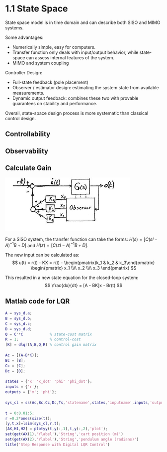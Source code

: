 # 1.1 State Space


State space model is in time domain and can describe both SISO and MIMO systems.

Some advantages:

- Numerically simple, easy for computers.
- Transfer function only deals with input/output behavior, while state-space can assess internal features of the system.
- MIMO and system coupling

Controller Design:

- Full-state feedback (pole placement)
- Observer / estimator design: estimating the system state from available measurements.
- Dynamic output feedback: combines these two with provable guarantees on stability and performance.

Overall, state-space design process is more systematic than classical control design.


## Controllability



## Observability



## Calculate Gain
![](assets/markdown-img-paste-20170412215404210.png)

For a SISO system, the transfer function can take the forms: $H(s) = [C(sI-A)^{-1}B + D]$ and $H(z) = [C(zI-A)^{-1}B + D]$.

The new input can be calculated as:
$$
u(t) = r(t) - KX = r(t) - \begin{pmatrix}k_1 & k_2 & k_3\end{pmatrix}
\begin{pmatrix} x_1 \\\\ x_2 \\\\ x_3 \end{pmatrix}
$$

This resulted in a new state equation for the closed-loop system:
$$
\frac{dx}{dt} = [A - BK]x - Br(t)
$$



## Matlab code for LQR

```matlab
A = sys_d.a;
B = sys_d.b;
C = sys_d.c;
D = sys_d.d;
Q = C'*C            % state-cost matrix
R = 1;              % control-cost
[K] = dlqr(A,B,Q,R) % control gain matrix

Ac = [(A-B*K)];
Bc = [B];
Cc = [C];
Dc = [D];

states = {'x' 'x_dot' 'phi' 'phi_dot'};
inputs = {'r'};
outputs = {'x'; 'phi'};

sys_cl = ss(Ac,Bc,Cc,Dc,Ts,'statename',states,'inputname',inputs,'outputname',outputs);

t = 0:0.01:5;
r =0.2*ones(size(t));
[y,t,x]=lsim(sys_cl,r,t);
[AX,H1,H2] = plotyy(t,y(:,1),t,y(:,2),'plot');
set(get(AX(1),'Ylabel'),'String','cart position (m)')
set(get(AX(2),'Ylabel'),'String','pendulum angle (radians)')
title('Step Response with Digital LQR Control')
```
